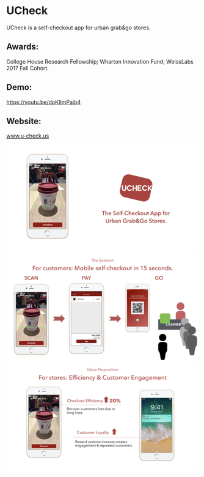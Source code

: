# UCheck
UCheck is a self-checkout app for urban grab&go stores.

## Awards:
College House Research Fellowship; 
Wharton Innovation Fund; 
WeissLabs 2017 Fall Cohort.

## Demo:
https://youtu.be/dpKIImPaib4

## Website:
www.u-check.us

![title_page](https://github.com/sherrychen1120/UCheck-new/blob/master/images/page1.jpeg)
![function_page](https://github.com/sherrychen1120/UCheck-new/blob/master/images/page2.jpeg)
![value_prop_page](https://github.com/sherrychen1120/UCheck-new/blob/master/images/page3.jpeg)


